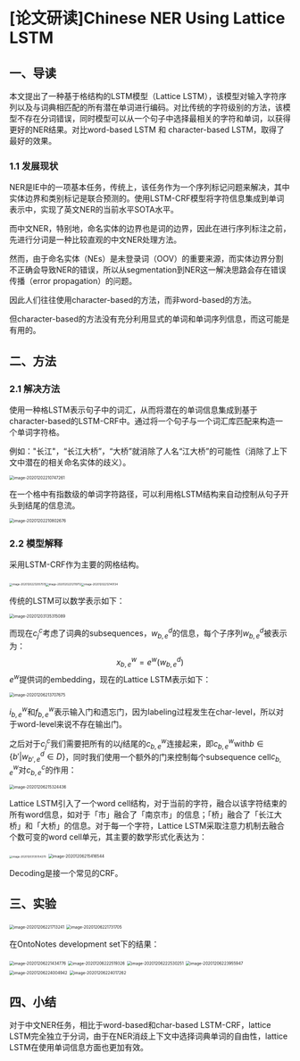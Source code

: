 # [论文研读]Chinese NER Using Lattice LSTM

## 一、导读

本文提出了一种基于格结构的LSTM模型（Lattice LSTM），该模型对输入字符序列以及与词典相匹配的所有潜在单词进行编码。对比传统的字符级别的方法，该模型不存在分词错误，同时模型可以从一个句子中选择最相关的字符和单词，以获得更好的NER结果。对比word-based LSTM 和 character-based LSTM，取得了最好的效果。



### 1.1 发展现状

NER是IE中的一项基本任务，传统上，该任务作为一个序列标记问题来解决，其中实体边界和类别标记是联合预测的。使用LSTM-CRF模型将字符信息集成到单词表示中，实现了英文NER的当前水平SOTA水平。

而中文NER，特别地，命名实体的边界也是词的边界，因此在进行序列标注之前，先进行分词是一种比较直观的中文NER处理方法。

然而，由于命名实体（NEs）是未登录词（OOV）的重要来源，而实体边界分割不正确会导致NER的错误，所以从segmentation到NER这一解决思路会存在错误传播（error propagation）的问题。

因此人们往往使用character-based的方法，而非word-based的方法。

但character-based的方法没有充分利用显式的单词和单词序列信息，而这可能是有用的。



## 二、方法

### 2.1 解决方法

使用一种格LSTM表示句子中的词汇，从而将潜在的单词信息集成到基于character-based的LSTM-CRF中。通过将一个句子与一个词汇库匹配来构造一个单词字符格。

例如："长江"，“长江大桥”，“大桥”就消除了人名“江大桥”的可能性（消除了上下文中潜在的相关命名实体的歧义）。

<img src="C:\Users\sishu\AppData\Roaming\Typora\typora-user-images\image-20201202210747261.png" alt="image-20201202210747261" style="zoom:50%;" />

在一个格中有指数级的单词字符路径，可以利用格LSTM结构来自动控制从句子开头到结尾的信息流。

<img src="C:\Users\sishu\AppData\Roaming\Typora\typora-user-images\image-20201202210802676.png" alt="image-20201202210802676" style="zoom:50%;" />



### 2.2 模型解释

采用LSTM-CRF作为主要的网格结构。

​             <img src="C:\Users\sishu\AppData\Roaming\Typora\typora-user-images\image-20201202212057515.png" alt="image-20201202212057515" style="zoom: 33%;" /><img src="C:\Users\sishu\AppData\Roaming\Typora\typora-user-images\image-20201202212119712.png" alt="image-20201202212119712" style="zoom:33%;" /><img src="C:\Users\sishu\AppData\Roaming\Typora\typora-user-images\image-20201202212140134.png" alt="image-20201202212140134" style="zoom:33%;" />

传统的LSTM可以数学表示如下：

<img src="C:\Users\sishu\AppData\Roaming\Typora\typora-user-images\image-20201203135315089.png" alt="image-20201203135315089" style="zoom:50%;" />

而现在$c_j^c$考虑了词典的subsequences，$w_{b,e}^d$的信息，每个子序列$w_{b,e}^d$被表示为：
$$
x_{b,e}^w=e^w(w_{b,e}^d)
$$
$e^w$提供词的embedding，现在的Lattice LSTM表示如下：

<img src="C:\Users\sishu\AppData\Roaming\Typora\typora-user-images\image-20201206213707675.png" alt="image-20201206213707675" style="zoom: 50%;" />

$i_{b,e}^w$和$f_{b,e}^w$表示输入门和遗忘门，因为labeling过程发生在char-level，所以对于word-level来说不存在输出门。

之后对于$c_j^c$我们需要把所有的以$j$结尾的$c_{b,e}^w$连接起来，即$c_{b,e}^w$with$b\in \{b'|w_{b',e}^d\in D\}$，同时我们使用一个额外的门来控制每个subsequence cell$c_{b,e}^w$对$c_{b,e}^c$的作用：

<img src="C:\Users\sishu\AppData\Roaming\Typora\typora-user-images\image-20201206215324436.png" alt="image-20201206215324436" style="zoom: 50%;" />

Lattice LSTM引入了一个word cell结构，对于当前的字符，融合以该字符结束的所有word信息，如对于「市」融合了「南京市」的信息；「桥」融合了「长江大桥」和「大桥」的信息。对于每一个字符，Lattice LSTM采取注意力机制去融合个数可变的word cell单元，其主要的数学形式化表达为：

<img src="C:\Users\sishu\AppData\Roaming\Typora\typora-user-images\image-20201203135154270.png" alt="image-20201203135154270" style="zoom:33%;" />

<img src="C:\Users\sishu\AppData\Roaming\Typora\typora-user-images\image-20201206215416544.png" alt="image-20201206215416544" style="zoom:50%;" />

Decoding是接一个常见的CRF。



## 三、实验



<img src="C:\Users\sishu\AppData\Roaming\Typora\typora-user-images\image-20201206221713241.png" alt="image-20201206221713241" style="zoom:50%;" />

<img src="C:\Users\sishu\AppData\Roaming\Typora\typora-user-images\image-20201206221731705.png" alt="image-20201206221731705" style="zoom: 50%;" />



在OntoNotes development set下的结果：

<img src="C:\Users\sishu\AppData\Roaming\Typora\typora-user-images\image-20201206221434776.png" alt="image-20201206221434776" style="zoom:50%;" />

<img src="C:\Users\sishu\AppData\Roaming\Typora\typora-user-images\image-20201206222519326.png" alt="image-20201206222519326" style="zoom:50%;" />

<img src="C:\Users\sishu\AppData\Roaming\Typora\typora-user-images\image-20201206222530251.png" alt="image-20201206222530251" style="zoom:50%;" />

<img src="C:\Users\sishu\AppData\Roaming\Typora\typora-user-images\image-20201206223955947.png" alt="image-20201206223955947" style="zoom:50%;" />

<img src="C:\Users\sishu\AppData\Roaming\Typora\typora-user-images\image-20201206224004942.png" alt="image-20201206224004942" style="zoom:50%;" />

<img src="C:\Users\sishu\AppData\Roaming\Typora\typora-user-images\image-20201206224017262.png" alt="image-20201206224017262" style="zoom:50%;" />



## 四、小结

对于中文NER任务，相比于word-based和char-based LSTM-CRF，lattice LSTM完全独立于分词，由于在NER消歧上下文中选择词典单词的自由性，lattice LSTM在使用单词信息方面也更加有效。